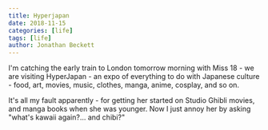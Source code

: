 ```yaml
---
title: Hyperjapan
date: 2018-11-15
categories: [life]
tags: [life]
author: Jonathan Beckett
---
```


I'm catching the early train to London tomorrow morning with Miss 18 - we are visiting HyperJapan - an expo of everything to do with Japanese culture - food, art, movies, music, clothes, manga, anime, cosplay, and so on.

It's all my fault apparently - for getting her started on Studio Ghibli movies, and manga books when she was younger. Now I just annoy her by asking "what's kawaii again?... and chibi?"